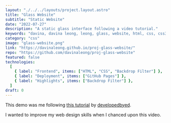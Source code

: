 ```yaml
---
layout: "./../../layouts/project.layout.astro"
title: "Glass Website"
subtitle: "Static Website"
date: "2022-07-27"
description: "A static glass interface following a video tutorial."
keywords: "davina, davina leong, leong, glass, website, html, css, css3, html5"
category: "css"
image: "glass-website.png"
link: "https://davinaleong.github.io/proj-glass-website/"
repo: "https://github.com/davinaleong/proj-glass-website"
featured: false
technologies:
  [
    { label: "Frontend", items: ["HTML", "CSS", "Backdrop Filter"] },
    { label: "Deployment", items: ["GitHub Pages"] },
    { label: "Highlights", items: ["Backdrop Filter"] },
  ]
draft: 0
---
```


This demo was me following [this tutorial](https://www.youtube.com/watch?v=O7WbVj5apxU) by [developedbyed](https://www.youtube.com/@developedbyed).

I wanted to improve my web design skills when I chanced upon this video.
